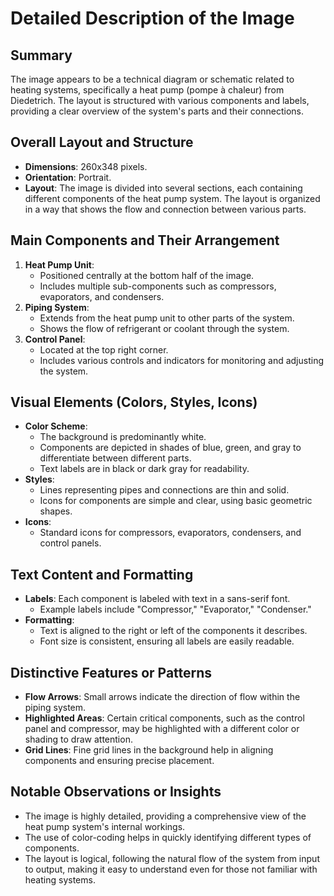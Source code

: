 # Detailed Description of the Image

## Summary
The image appears to be a technical diagram or schematic related to heating systems, specifically a heat pump (pompe à chaleur) from Diedetrich. The layout is structured with various components and labels, providing a clear overview of the system's parts and their connections.

## Overall Layout and Structure
- **Dimensions**: 260x348 pixels.
- **Orientation**: Portrait.
- **Layout**: The image is divided into several sections, each containing different components of the heat pump system. The layout is organized in a way that shows the flow and connection between various parts.

## Main Components and Their Arrangement
1. **Heat Pump Unit**:
   - Positioned centrally at the bottom half of the image.
   - Includes multiple sub-components such as compressors, evaporators, and condensers.
2. **Piping System**:
   - Extends from the heat pump unit to other parts of the system.
   - Shows the flow of refrigerant or coolant through the system.
3. **Control Panel**:
   - Located at the top right corner.
   - Includes various controls and indicators for monitoring and adjusting the system.

## Visual Elements (Colors, Styles, Icons)
- **Color Scheme**:
  - The background is predominantly white.
  - Components are depicted in shades of blue, green, and gray to differentiate between different parts.
  - Text labels are in black or dark gray for readability.
- **Styles**:
  - Lines representing pipes and connections are thin and solid.
  - Icons for components are simple and clear, using basic geometric shapes.
- **Icons**:
  - Standard icons for compressors, evaporators, condensers, and control panels.

## Text Content and Formatting
- **Labels**: Each component is labeled with text in a sans-serif font.
  - Example labels include "Compressor," "Evaporator," "Condenser."
- **Formatting**:
  - Text is aligned to the right or left of the components it describes.
  - Font size is consistent, ensuring all labels are easily readable.

## Distinctive Features or Patterns
- **Flow Arrows**: Small arrows indicate the direction of flow within the piping system.
- **Highlighted Areas**: Certain critical components, such as the control panel and compressor, may be highlighted with a different color or shading to draw attention.
- **Grid Lines**: Fine grid lines in the background help in aligning components and ensuring precise placement.

## Notable Observations or Insights
- The image is highly detailed, providing a comprehensive view of the heat pump system's internal workings.
- The use of color-coding helps in quickly identifying different types of components.
- The layout is logical, following the natural flow of the system from input to output, making it easy to understand even for those not familiar with heating systems.